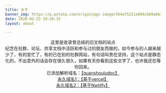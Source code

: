 ```yaml
---
title: 关于
banner_img: https://p.pstatp.com/origin/pgc-image/564e75221e894cb09a663d88c31b257f
date: 2020-02-23 19:20:33
layout: about

---
```


<center>这里是收录曾总结的旧文档的站点</center>

<center>纪念在社群、论坛、共享文档中活跃和参与过的朋友而做的，如今参与的人越来越少了，有的变忙了，有的已在别的社群网站，有句话叫贵在坚持，这个站点是静态化的，不出意外的话会存在很久很久，如果有天你看到这些文字了，也许我还在等你回来。</center>

<center>已添加解析域名：<a href="http://www.quanshouludoc.cn" target="_blank" class="btn btn-secondary col-lg-4">【quanshouludoc】</center>

<center>永久域名1：<a href="https://quanshoulu.vercel.app" target="_blank" class="btn btn-secondary col-lg-4">【基于vercel】</center>

<center>永久域名2：<a href="https://gallant-perlman-25aa5f.netlify.app" target="_blank" class="btn btn-secondary col-lg-4">【基于Nwtlify】</center>








